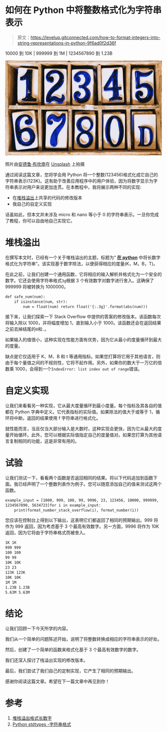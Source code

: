 # 如何在 Python 中将整数格式化为字符串表示

> 原文：<https://levelup.gitconnected.com/how-to-format-integers-into-string-representations-in-python-9f6ad0f2d36f>

10000 到 10K | 999999 到 1M | 1234567890 到 1.23B

![](img/806853f6997e56af422442e718d2726e.png)

照片由[安德鲁·布坎南](https://unsplash.com/@photoart2018?utm_source=unsplash&utm_medium=referral&utm_content=creditCopyText)在 [Unsplash](https://unsplash.com/s/photos/number?utm_source=unsplash&utm_medium=referral&utm_content=creditCopyText) 上拍摄

通过阅读这篇文章，您将学会用 Python 将一个整数(123456)格式化成它自己的字符串表示(123K)。这有助于改善应用程序中的用户体验，因为将数字显示为字符串表示对用户来说更加连贯。在本教程中，我将展示两种不同的实现:

*   在[堆栈溢出](https://stackoverflow.com/questions/579310/formatting-long-numbers-as-strings-in-python#579376)上共享的代码的修改版本
*   我自己的自定义实现

话虽如此，但本文并未涉及 micro 和 nano 等小于 0 的字符串表示。一旦你完成了教程，你可以自由地自己实现它。

# 堆栈溢出

在撰写本文时，已经有一个关于堆栈溢出的主题，标题为“ [**在 python**](https://stackoverflow.com/questions/579310/formatting-long-numbers-as-strings-in-python) 中将长数字格式化为字符串”。该实现基于数字除法，以便获得相应的度量(K，M，B，T)。

在此之前，让我们创建一个通用函数，它将相应的输入解析并格式化为一个安全的数字。它还会使用字符串格式`3g`根据 3 个有效数字对数字进行舍入。这确保了 999999 将被转换为 1000000。

```
def safe_num(num):
    if isinstance(num, str):
        num = float(num) return float('{:.3g}'.format(abs(num)))
```

接下来，让我们探索一下 Stack Overflow 中提供的答案的修改版本。该函数每次将输入除以 1000，并将幅度增加 1，直到输入小于 1000。该函数还会在返回结果之前去掉结尾的`0`和`.`。

如果输入的值很小，这种实现在性能方面有优势，因为它从最小的度量循环到最大的度量。

缺点是它仅适用于 K、M、B 和 t 等通用指标。如果您打算将它用于其他语言，则由于每个量值之间的不规则性，它将不起作用。另外，如果你的数大于一万亿的倍数乘 1000，会得到一个`IndexError: list index out of range`错误。

# 自定义实现

让我们来看看另一种实现，它从最大度量循环到最小度量。每个指标及其各自的值都在 Python 字典中定义。它代表指标的实际值。如果除法的值大于或等于 1，循环将中断。返回的结果使用 f 字符串进行格式化。

就性能而言，当且仅当大部分输入是大数时，这种实现会更快，因为它从最大的度量开始循环。此外，您可以根据实际值指定自己的度量值对。如果您打算为其他语言复制相同的功能，这是非常有用的。

# 试验

让我们测试一下，看看两个函数是否返回相同的结果。将以下代码追加到函数下面。我已经声明了一个整数列表作为例子。您可以随意添加自己的值来测试这两个函数。

```
example_input = [1000, 999, 100, 99, 9996, 23, 123456, 10000, 999999, 1234567890, 5634723]for i in example_input:
    print(format_number_stack_overflow(i), format_number(i))
```

您应该在控制台上得到以下输出，这表明它们都返回了相同的预期输出。999 将作为 999 返回，因为考虑基于 3 个最高有效数字。另一方面，9996 将作为 10K 返回，因为它将由于字符串格式而被舍入。

```
1K 1K
999 999
100 100
99 99
10K 10K
23 23
123K 123K
10K 10K
1M 1M
1.23B 1.23B
5.63M 5.63M
```

# 结论

让我们回顾一下今天所学的内容。

我们从一个简单的问题陈述开始，说明了将整数转换成相应的字符串表示的好处。

然后，创建了一个简单的函数来格式化基于 3 个最高有效数字的数字。

我们还深入探讨了栈溢出实现的修改版本。

最后，我们尝试了我们自己的定制实现，它产生了相同的预期输出。

感谢你阅读这篇文章。希望在下一篇文章中再见到你！

# 参考

1.  [堆栈溢出格式长数字](https://stackoverflow.com/questions/579310/formatting-long-numbers-as-strings-in-python#579376)
2.  [Python stdtypes -字符串格式](https://docs.python.org/3.8/library/stdtypes.html#printf-style-string-formatting)